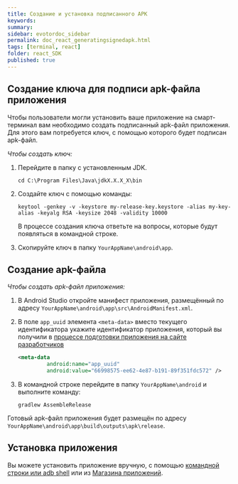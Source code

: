 ```yaml
---
title: Создание и установка подписанного APK
keywords:
summary:
sidebar: evotordoc_sidebar
permalink: doc_react_generatingsignedapk.html
tags: [terminal, react]
folder: react_SDK
published: true
---
```


## Создание ключа для подписи apk-файла приложения

Чтобы пользователи могли установить ваше приложение на смарт-терминал вам необходимо создать подписанный apk-файл приложения. Для этого вам потребуется ключ, с помощью которого будет подписан apk-файл.

*Чтобы создать ключ:*

1. Перейдите в папку с установленным JDK.

   ```
   cd C:\Program Files\Java\jdkX.X.X_X\bin
   ```

2. Создайте ключ с помощью команды:

   ```
   keytool -genkey -v -keystore my-release-key.keystore -alias my-key-alias -keyalg RSA -keysize 2048 -validity 10000
   ```

   В процессе создания ключа ответьте на вопросы, которые будут появляться в командной строке.

3. Скопируйте ключ в папку `YourAppName\android\app`.

## Создание apk-файла

*Чтобы создать apk-файл приложения:*

1. В Android Studio откройте манифест приложения, размещённый по адресу `YourAppName\android\app\src\AndroidManifest.xml`.
2. В поле `app_uuid` элемента `<meta-data>` вместо текущего идентификатора укажите идентификатор приложения, который вы получили в [процессе подготовки приложения на сайте разработчиков](./doc_java_app_tutorial.html#devSiteSettingUp)

   ```xml
   <meta-data
            android:name="app_uuid"
            android:value="66998575-ee62-4e87-b191-89f351fdc572" />
   ```

3. В командной строке перейдите в папку `YourAppName\android` и выполните команду:

   ```
   gradlew AssembleRelease
   ```

  Готовый apk-файл приложения будет размещён по адресу `YourAppName\android\app\build\outputs\apk\release`.



## Установка приложения

Вы можете установить приложение вручную, с помощью [командной строки или adb shell](./doc_app_installation.html#adb-shell) или из [Магазина приложений](./doc_app_installation.html#MarkeplaceAppInstallation).

